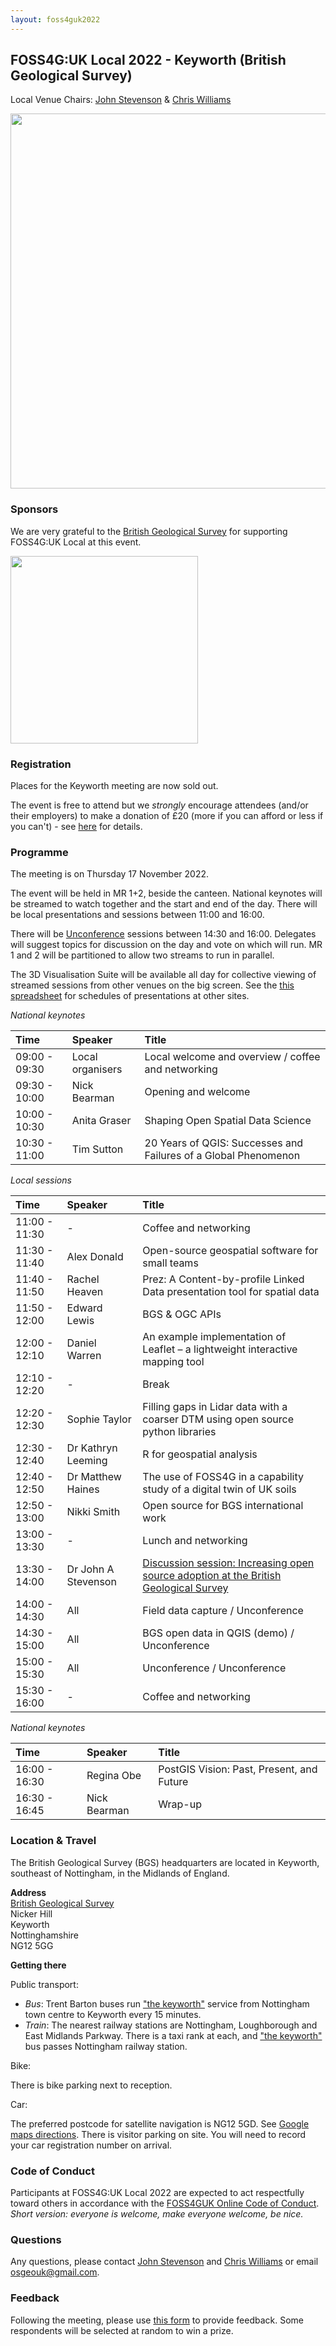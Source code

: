 ```yaml
---
layout: foss4guk2022
---
```



## FOSS4G:UK Local 2022 - Keyworth (British Geological Survey)

Local Venue Chairs: [John Stevenson](mailto:jostev@bgs.ac.uk) & [Chris Williams](mailto:chrwil@bgs.ac.uk)

<img src="https://www.bgs.ac.uk/wp-content/uploads/2020/09/P786623-960x640.jpg" width="600" align="middle">

### Sponsors

We are very grateful to the [British Geological Survey](https://www.bgs.ac.uk/) for supporting FOSS4G:UK Local at this event.

[<img src="https://www.bgs.ac.uk/wp-content/uploads/2022/08/BGS-Logo-Pos-RGB.svg" width="300" align="middle">](https://www.bgs.ac.uk/)

### Registration

Places for the Keyworth meeting are now sold out.

The event is free to attend but we *strongly* encourage attendees (and/or their employers) to make a donation of £20 (more if you can afford or less if you can't) - see [here](https://uk.osgeo.org/foss4guk2022local/index.html#registration) for details.

### Programme

The meeting is on Thursday 17 November 2022.

The event will be held in MR 1+2, beside the canteen.
National keynotes will be streamed to watch together and the start and end of the day.
There will be local presentations and sessions between 11:00 and 16:00.

There will be [Unconference](http://unconference.net/unconferencing-how-to-prepare-to-attend-an-unconference-2/) sessions between 14:30 and 16:00.
Delegates will suggest topics for discussion on the day and vote on which will
run.
MR 1 and 2 will be partitioned to allow two streams to run in parallel.

The 3D Visualisation Suite will be available all day for collective viewing of streamed
sessions from other venues on the big screen.
See the [this spreadsheet](https://docs.google.com/spreadsheets/d/1ChtOtqO0PfZ2ckiZqqJxyV3VhP3Xm-WnkJ6NwZ2UVTM) for schedules of presentations at other sites.

*National keynotes*

Time | Speaker| Title|
:-----|:-----|:-----
09:00 - 09:30|Local organisers|Local welcome and overview / coffee and networking
09:30 - 10:00|Nick Bearman|Opening and welcome
10:00 - 10:30|Anita Graser|Shaping Open Spatial Data Science
10:30 - 11:00|Tim Sutton|20 Years of QGIS: Successes and Failures of a Global Phenomenon

*Local sessions*

Time | Speaker| Title|
:-----|:-----|:-----
11:00 - 11:30|-|Coffee and networking
11:30 - 11:40|Alex Donald|Open-source geospatial software for small teams
11:40 - 11:50|Rachel Heaven|Prez: A Content-by-profile Linked Data presentation tool for spatial data
11:50 - 12:00|Edward Lewis|BGS & OGC APIs
12:00 - 12:10|Daniel Warren|An example implementation of Leaflet – a lightweight interactive mapping tool
12:10 - 12:20|-|Break
12:20 - 12:30|Sophie Taylor|Filling gaps in Lidar data with a coarser DTM using open source python libraries
12:30 - 12:40|Dr Kathryn Leeming|R for geospatial analysis
12:40 - 12:50|Dr Matthew Haines|The use of FOSS4G in a capability study of a digital twin of UK soils
12:50 - 13:00|Nikki Smith|Open source for BGS international work
13:00 - 13:30|-|Lunch and networking
13:30 - 14:00|Dr John A Stevenson|[Discussion session: Increasing open source adoption at the British Geological Survey](https://github.com/volcan01010/foss4g2022local)
14:00 - 14:30|All|Field data capture / Unconference
14:30 - 15:00|All|BGS open data in QGIS (demo) / Unconference
15:00 - 15:30|All|Unconference / Unconference
15:30 - 16:00|-|Coffee and networking

*National keynotes*

Time | Speaker| Title|
:-----|:-----|:-----
16:00 - 16:30|Regina Obe|PostGIS Vision: Past, Present, and Future
16:30 - 16:45|Nick Bearman|Wrap-up

### Location & Travel

The British Geological Survey (BGS) headquarters are located in Keyworth, southeast of Nottingham, in the Midlands of England.

**Address**<br>
[British Geological Survey](https://www.openstreetmap.org/way/244466711#map=19/52.87877/-1.07860)<br>
Nicker Hill<br>
Keyworth<br>
Nottinghamshire<br>
NG12 5GG<br>

**Getting there**

Public transport:

+ *Bus*: Trent Barton buses run ["the keyworth"](https://www.trentbarton.co.uk/services/keyworth) service from Nottingham town centre to Keyworth every 15 minutes.
+ *Train*: The nearest railway stations are Nottingham, Loughborough and East Midlands Parkway.  There is a taxi rank at each, and ["the keyworth"](https://www.trentbarton.co.uk/services/keyworth) bus passes Nottingham railway station.

Bike:

There is bike parking next to reception.

Car:

The preferred postcode for satellite navigation is NG12 5GD.  See [Google maps directions](https://www.google.com/maps/dir//NG12+5GD,+Nicker+Hill,+Keyworth,+Nottingham/@52.879317,-1.0820298,17z/data=!4m8!4m7!1m0!1m5!1m1!1s0x4879c4b073bb09fb:0x31e767532086c11d!2m2!1d-1.081564!2d52.8795395). There is visitor parking on site.  You will need to record your car registration number on arrival.

### Code of Conduct

Participants at FOSS4G:UK Local 2022 are expected to act respectfully toward others in accordance with the [FOSS4GUK Online Code of Conduct](code-of-conduct). *Short version: everyone is welcome, make everyone welcome, be nice.*

### Questions

Any questions, please contact [John Stevenson](mailto:jostev@bgs.ac.uk) and [Chris Williams](mailto:chrwil@bgs.ac.uk) or email [osgeouk@gmail.com](mailto:osgeouk@gmail.com).

### Feedback

Following the meeting, please use [this form](https://docs.google.com/forms/d/e/1FAIpQLSfMWtZh-MwV_TMyiVlTFku7qX6lAlg0ZMkth4MVThckDMqTng/viewform) to provide feedback.  Some respondents will be selected at random to win a prize.
